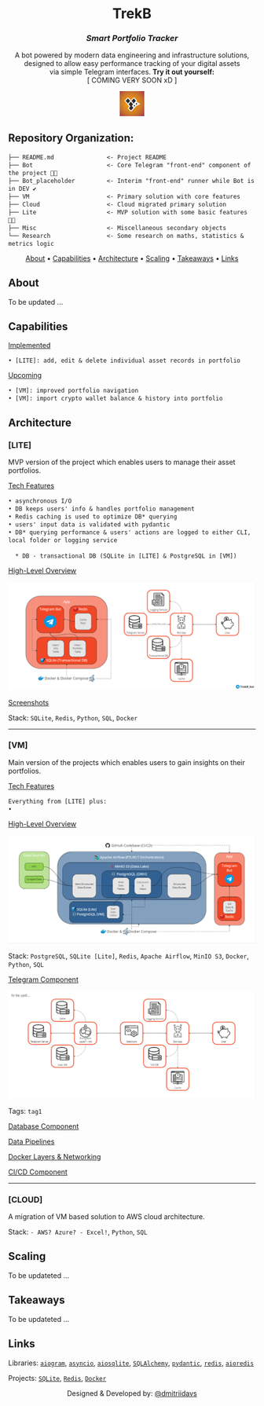 <div align="center">

# TrekB
### *Smart Portfolio Tracker*

A bot powered by modern data engineering and infrastructure solutions,\
designed to allow easy performance tracking of your digital assets\
via simple Telegram interfaces. **Try it out yourself:**\
[ COMING VERY SOON xD ]

<a href="https://t.me/TrekB_bot">
  <img src="Misc/pics/TrekB_logo.png" alt="TrekB Logo" title="https://t.me/TrekB_bot" style="width:10% ; height:10%">
</a>

</div>

## Repository Organization:

    ├── README.md               <- Project README
    ├── Bot                     <- Core Telegram "front-end" component of the project 👨‍💻
    ├── Bot_placeholder         <- Interim "front-end" runner while Bot is in DEV ✔️
    ├── VM                      <- Primary solution with core features
    ├── Cloud                   <- Cloud migrated primary solution
    ├── Lite                    <- MVP solution with some basic features 👨‍💻
    ├── Misc                    <- Miscellaneous secondary objects
    └── Research                <- Some research on maths, statistics & metrics logic

<div align="center">

[About](#about) •
[Capabilities](#capabilities) •
[Architecture](#architecture) •
[Scaling](#scaling) •
[Takeaways](#takeaways) •
[Links](#links)

</div>

## About

To be updated ...

## Capabilities
    
<ins>Implemented</ins>

    • [LITE]: add, edit & delete individual asset records in portfolio
    
<ins>Upcoming</ins>

    • [VM]: improved portfolio navigation
    • [VM]: import crypto wallet balance & history into portfolio

## Architecture

### [LITE]

MVP version of the project which enables users to manage their asset portfolios.

<ins>Tech Features</ins>

    • asynchronous I/O
    • DB keeps users' info & handles portfolio management
    • Redis caching is used to optimize DB* querying
    • users' input data is validated with pydantic
    • DB* querying performance & users' actions are logged to either CLI, local folder or logging service
    
      * DB - transactional DB (SQLite in [LITE] & PostgreSQL in [VM])
    
<ins>High-Level Overview</ins>

![LITE Architecture](Misc/pics/lite_arch_high_lvl.png?raw=true "LITE Architecture")

<ins>Screenshots</ins>

Stack: `SQLite`, `Redis`, `Python`, `SQL`, `Docker`

---

### [VM]

Main version of the projects which enables users to gain insights on their portfolios.

<ins>Tech Features</ins>

    Everything from [LITE] plus:
    • 

<ins>High-Level Overview</ins>

![VM Architecture](Misc/pics/arch_high_lvl.png?raw=true "VM Architecture")

Stack: `PostgreSQL`, `SQLite [Lite]`, `Redis`, `Apache Airflow`, `MinIO S3`, `Docker`,
`Python`, `SQL`

<ins>Telegram Component</ins>

![Telegram Component](Misc/pics/arch_tg.png?raw=true "Telegram Component")

Tags: `tag1`

<ins>Database Component</ins>

<ins>Data Pipelines</ins>

<ins>Docker Layers & Networking</ins>

<ins>CI/CD Component</ins>

---

### [CLOUD]

A migration of VM based solution to AWS cloud architecture.

Stack: `- AWS? Azure? - Excel!`, `Python`, `SQL`

## Scaling

To be updateted ...

## Takeaways

To be updateted ...

## Links

Libraries:
[`aiogram`](https://github.com/aiogram/aiogram),
[`asyncio`](https://github.com/python/asyncio),
[`aiosqlite`](https://github.com/omnilib/aiosqlite),
[`SQLAlchemy`](https://github.com/sqlalchemy/sqlalchemy),
[`pydantic`](https://github.com/pydantic/pydantic),
[`redis`](https://github.com/redis/redis),
[`aioredis`](https://github.com/aio-libs/aioredis-py)

Projects:
[`SQLite`](https://sqlite.org/index.html),
[`Redis`](https://redis.io/),
[`Docker`](https://www.docker.com/)



<div align="center">

Designed & Developed by: [@dmitriidavs](https://www.linkedin.com/in/dmitriidavs/)

</div>
